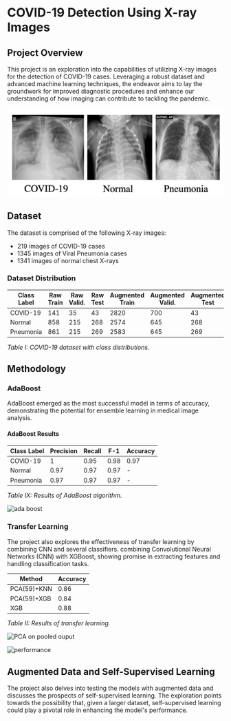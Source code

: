 # COVID-19 Detection Using X-ray Images

## Project Overview

This project is an exploration into the capabilities of utilizing X-ray images for the detection of COVID-19 cases. Leveraging a robust dataset and advanced machine learning techniques, the endeavor aims to lay the groundwork for improved diagnostic procedures and enhance our understanding of how imaging can contribute to tackling the pandemic.

![sample X-Ray](./Xrays.png)

## Dataset

The dataset is comprised of the following X-ray images:

- 219 images of COVID-19 cases
- 1345 images of Viral Pneumonia cases
- 1341 images of normal chest X-rays

### Dataset Distribution

| Class Label | Raw Train | Raw Valid. | Raw Test | Augmented Train | Augmented Valid. | Augmented Test |
|-------------|-----------|------------|----------|------------------|------------------|-----------------|
| COVID-19    | 141       | 35         | 43       | 2820             | 700              | 43              |
| Normal      | 858       | 215        | 268      | 2574             | 645              | 268             |
| Pneumonia   | 861       | 215        | 269      | 2583             | 645              | 269             |

*Table I: COVID-19 dataset with class distributions.*

## Methodology

### AdaBoost

AdaBoost emerged as the most successful model in terms of accuracy, demonstrating the potential for ensemble learning in medical image analysis.

#### AdaBoost Results

| Class Label | Precision | Recall | F-1  | Accuracy |
|-------------|-----------|--------|------|----------|
| COVID-19    | 1         | 0.95   | 0.98 | 0.97     |
| Normal      | 0.97      | 0.97   | 0.97 | -        |
| Pneumonia   | 0.97      | 0.97   | 0.97 | -        |

*Table IX: Results of AdaBoost algorithm.*

![ada boost](./ada)

### Transfer Learning

The project also explores the effectiveness of transfer learning by combining CNN and several classifiers. combining Convolutional Neural Networks (CNN) with XGBoost, showing promise in extracting features and handling classification tasks.

| Method       | Accuracy |
|--------------|----------|
| PCA(59)+KNN  | 0.86     |
| PCA(59)+XGB | 0.84     |
| XGB          | 0.88     |

*Table II: Results of transfer learning.*

![PCA on pooled ouput](./pca)

![performance](./acc)

## Augmented Data and Self-Supervised Learning

The project also delves into testing the models with augmented data and discusses the prospects of self-supervised learning. The exploration points towards the possibility that, given a larger dataset, self-supervised learning could play a pivotal role in enhancing the model's performance.
